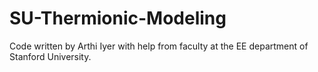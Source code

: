 # SU-Thermionic-Modeling

Code written by Arthi Iyer with help from faculty at the EE department of Stanford University.
